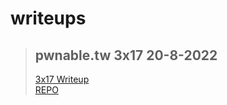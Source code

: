# writeups

> ## **pwnable.tw 3x17 20-8-2022**  
> [3x17 Writeup](/ctf/pwnable.tw/3x17/notes.html)  
> [REPO](https://github.com/loggervicky69/ctf/tree/main/pwnable.tw/3x17)  

